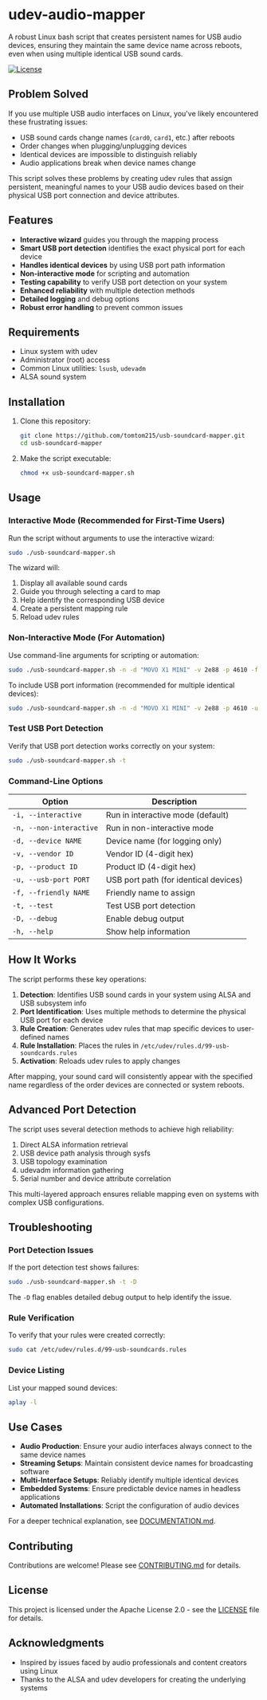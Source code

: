 # udev-audio-mapper

A robust Linux bash script that creates persistent names for USB audio devices, ensuring they maintain the same device name across reboots, even when using multiple identical USB sound cards.

[![License](https://img.shields.io/badge/License-Apache%202.0-blue.svg)](https://opensource.org/licenses/Apache-2.0)

## Problem Solved

If you use multiple USB audio interfaces on Linux, you've likely encountered these frustrating issues:
- USB sound cards change names (`card0`, `card1`, etc.) after reboots
- Order changes when plugging/unplugging devices
- Identical devices are impossible to distinguish reliably
- Audio applications break when device names change

This script solves these problems by creating udev rules that assign persistent, meaningful names to your USB audio devices based on their physical USB port connection and device attributes.

## Features

- **Interactive wizard** guides you through the mapping process
- **Smart USB port detection** identifies the exact physical port for each device
- **Handles identical devices** by using USB port path information
- **Non-interactive mode** for scripting and automation
- **Testing capability** to verify USB port detection on your system
- **Enhanced reliability** with multiple detection methods
- **Detailed logging** and debug options
- **Robust error handling** to prevent common issues

## Requirements

- Linux system with udev
- Administrator (root) access
- Common Linux utilities: `lsusb`, `udevadm`
- ALSA sound system

## Installation

1. Clone this repository:
   ```bash
   git clone https://github.com/tomtom215/usb-soundcard-mapper.git
   cd usb-soundcard-mapper
   ```

2. Make the script executable:
   ```bash
   chmod +x usb-soundcard-mapper.sh
   ```

## Usage

### Interactive Mode (Recommended for First-Time Users)

Run the script without arguments to use the interactive wizard:

```bash
sudo ./usb-soundcard-mapper.sh
```

The wizard will:
1. Display all available sound cards
2. Guide you through selecting a card to map
3. Help identify the corresponding USB device
4. Create a persistent mapping rule
5. Reload udev rules

### Non-Interactive Mode (For Automation)

Use command-line arguments for scripting or automation:

```bash
sudo ./usb-soundcard-mapper.sh -n -d "MOVO X1 MINI" -v 2e88 -p 4610 -f movo-x1-mini
```

To include USB port information (recommended for multiple identical devices):

```bash
sudo ./usb-soundcard-mapper.sh -n -d "MOVO X1 MINI" -v 2e88 -p 4610 -u "usb-3.4" -f movo-x1-mini
```

### Test USB Port Detection

Verify that USB port detection works correctly on your system:

```bash
sudo ./usb-soundcard-mapper.sh -t
```

### Command-Line Options

| Option | Description |
|--------|-------------|
| `-i, --interactive` | Run in interactive mode (default) |
| `-n, --non-interactive` | Run in non-interactive mode |
| `-d, --device NAME` | Device name (for logging only) |
| `-v, --vendor ID` | Vendor ID (4-digit hex) |
| `-p, --product ID` | Product ID (4-digit hex) |
| `-u, --usb-port PORT` | USB port path (for identical devices) |
| `-f, --friendly NAME` | Friendly name to assign |
| `-t, --test` | Test USB port detection |
| `-D, --debug` | Enable debug output |
| `-h, --help` | Show help information |

## How It Works

The script performs these key operations:

1. **Detection**: Identifies USB sound cards in your system using ALSA and USB subsystem info
2. **Port Identification**: Uses multiple methods to determine the physical USB port for each device
3. **Rule Creation**: Generates udev rules that map specific devices to user-defined names
4. **Rule Installation**: Places the rules in `/etc/udev/rules.d/99-usb-soundcards.rules`
5. **Activation**: Reloads udev rules to apply changes

After mapping, your sound card will consistently appear with the specified name regardless of the order devices are connected or system reboots.

## Advanced Port Detection

The script uses several detection methods to achieve high reliability:

1. Direct ALSA information retrieval
2. USB device path analysis through sysfs
3. USB topology examination
4. udevadm information gathering
5. Serial number and device attribute correlation

This multi-layered approach ensures reliable mapping even on systems with complex USB configurations.

## Troubleshooting

### Port Detection Issues

If the port detection test shows failures:

```bash
sudo ./usb-soundcard-mapper.sh -t -D
```

The `-D` flag enables detailed debug output to help identify the issue.

### Rule Verification

To verify that your rules were created correctly:

```bash
sudo cat /etc/udev/rules.d/99-usb-soundcards.rules
```

### Device Listing

List your mapped sound devices:

```bash
aplay -l
```

## Use Cases

- **Audio Production**: Ensure your audio interfaces always connect to the same device names
- **Streaming Setups**: Maintain consistent device names for broadcasting software
- **Multi-Interface Setups**: Reliably identify multiple identical devices
- **Embedded Systems**: Ensure predictable device names in headless applications
- **Automated Installations**: Script the configuration of audio devices


For a deeper technical explanation, see [DOCUMENTATION.md](DOCUMENTATION.md).

## Contributing

Contributions are welcome! Please see [CONTRIBUTING.md](CONTRIBUTING.md) for details.

## License

This project is licensed under the Apache License 2.0 - see the [LICENSE](LICENSE) file for details.

## Acknowledgments

- Inspired by issues faced by audio professionals and content creators using Linux
- Thanks to the ALSA and udev developers for creating the underlying systems
